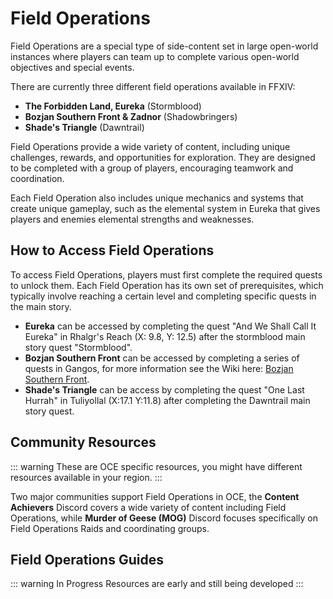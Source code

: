 # Field Operations

Field Operations are a special type of side-content set in large open-world instances where players can team up to complete various open-world objectives and special events. 

There are currently three different field operations available in FFXIV:

- **The Forbidden Land, Eureka** (Stormblood)
- **Bozjan Southern Front & Zadnor** (Shadowbringers)
- **Shade's Triangle** (Dawntrail)

Field Operations provide a wide variety of content, including unique challenges, rewards, and opportunities for exploration. They are designed to be completed with a group of players, encouraging teamwork and coordination. 

Each Field Operation also includes unique mechanics and systems that create unique gameplay, such as the elemental system in Eureka that gives players and enemies elemental strengths and weaknesses.

## How to Access Field Operations

To access Field Operations, players must first complete the required quests to unlock them. Each Field Operation has its own set of prerequisites, which typically involve reaching a certain level and completing specific quests in the main story.

- **Eureka** can be accessed by completing the quest "And We Shall Call It Eureka" in Rhalgr's Reach (X: 9.8, Y: 12.5) after the stormblood main story quest "Stormblood".
- **Bozjan Southern Front** can be accessed by completing a series of quests in Gangos, for more information see the Wiki here: [Bozjan Southern Front](https://ffxiv.consolegameswiki.com/wiki/The_Bozjan_Southern_Front).
- **Shade's Triangle** can be access by completing the quest "One Last Hurrah" in Tuliyollal (X:17.1 Y:11.8) after completing the Dawntrail main story quest. 

## Community Resources

::: warning
These are OCE specific resources, you might have different resources available in your region.
:::

Two major communities support Field Operations in OCE, the **Content Achievers** Discord covers a wide variety of content including Field Operations, while **Murder of Geese (MOG)** Discord focuses specifically on Field Operations Raids and coordinating groups.

<Action title='Murder of Geese (MOG) Discord' color='blue' href='https://discord.gg/czkX3cTKuj' />

<Action title='Content Achievers Discord' color='red' href='https://discord.gg/FJFxr2U' />

## Field Operations Guides

::: warning In Progress
Resources are early and still being developed
:::

<GuideList difficulty="Field Operations"/>
